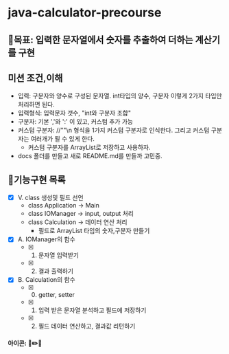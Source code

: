 # java-calculator-precourse


## 🎯목표: 입력한 문자열에서 숫자를 추출하여 더하는 계산기를 구현
## 미션 조건,이해
- 입력: 구분자와 양수로 구성된 문자열. int타입의 양수, 구분자 이렇게 2가지 타입만 처리하면 된다.
- 입력형식: 입력문자 갯수, "int와 구분자 조합"
- 구분자: 기본 ','와 ':' 이 있고, 커스텀 추가 가능
- 커스텀 구분자: //""\n 형식을 1가지 커스텀 구분자로 인식한다. 그리고 커스텀 구분자는 여러개가 될 수 있게 한다. 
    - 커스텀 구분자를 ArrayList로 저장하고 사용하자.
- docs 폴더를 만들고 새로 README.md를 만들까 고민중.

## 🚀기능구현 목록
- [X] V. class 생성및 필드 선언
    - class Application -> Main
    - class IOManager -> input, output 처리
    - class Calculation -> 데이터 연산 처리
        - 필드로 ArrayList 타입의 숫자,구분자 만들기
- [X] A. IOManager의 함수 
    - [X] 1. 문자열 입력받기
    - [X] 2. 결과 출력하기
- [X] B. Calculation의 함수
    - [X] 0. getter, setter
    - [X] 1. 입력 받은 문자열 분석하고 필드에 저장하기
    - [X] 2. 필드 데이터 연산하고, 결과값 리턴하기


#### 아이콘: 📮✏️🎯